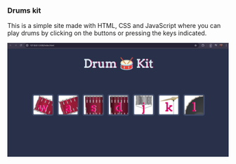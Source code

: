 ### Drums kit

This is a simple site made with HTML, CSS and JavaScript where you can play drums by clicking on the buttons or pressing the keys indicated.

![Print do site](images/page-screenshot)
